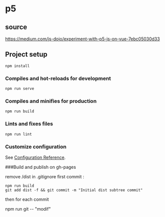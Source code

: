 # p5


## source
https://medium.com/js-dojo/experiment-with-p5-js-on-vue-7ebc05030d33

## Project setup
```
npm install
```

### Compiles and hot-reloads for development
```
npm run serve
```

### Compiles and minifies for production
```
npm run build
```

### Lints and fixes files
```
npm run lint
```

### Customize configuration
See [Configuration Reference](https://cli.vuejs.org/config/).


###Build and publish on gh-pages

remove /dist in .gitignore first commit :
```
npm run build
git add dist -f && git commit -m "Initial dist subtree commit"
```
then for each commit

npm run git -- "modif"
